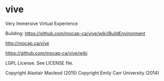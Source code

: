 vive
====

Very Immersive Virtual Experience

Building:
  https://github.com/mocap-ca/vive/wiki/BuildEnvironment
  
http://mocap.ca/vive

https://github.com/mocap-ca/vive/wiki

LGPL License.  See LICENSE file.

Copyright Alastair Macleod (2015)
Copyright Emily Carr University (2014)